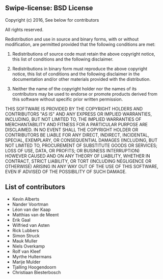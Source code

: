 Swipe-license: BSD License
-----------
Copyright (c) 2016, See below for contributors

All rights reserved.

Redistribution and use in source and binary forms, with or without modification, are permitted provided that the following conditions are met:

1. Redistributions of source code must retain the above copyright notice, this list of conditions and the following disclaimer.

2. Redistributions in binary form must reproduce the above copyright notice, this list of conditions and the following disclaimer in the documentation and/or other materials provided with the distribution.

3. Neither the name of the copyright holder nor the names of its contributors may be used to endorse or promote products derived from this software without specific prior written permission.

THIS SOFTWARE IS PROVIDED BY THE COPYRIGHT HOLDERS AND CONTRIBUTORS "AS IS"
AND ANY EXPRESS OR IMPLIED WARRANTIES, INCLUDING, BUT NOT LIMITED TO, THE IMPLIED
WARRANTIES OF MERCHANTABILITY AND FITNESS FOR A PARTICULAR PURPOSE ARE DISCLAIMED.
IN NO EVENT SHALL THE COPYRIGHT HOLDER OR CONTRIBUTORS BE LIABLE FOR ANY DIRECT, 
INDIRECT, INCIDENTAL, SPECIAL, EXEMPLARY, OR CONSEQUENTIAL DAMAGES (INCLUDING, BUT 
NOT LIMITED TO, PROCUREMENT OF SUBSTITUTE GOODS OR SERVICES; LOSS OF USE, DATA, OR PROFITS;
OR BUSINESS INTERRUPTION) HOWEVER CAUSED AND ON ANY THEORY OF LIABILITY, WHETHER IN CONTRACT,
STRICT LIABILITY, OR TORT (INCLUDING NEGLIGENCE OR OTHERWISE) ARISING IN ANY WAY OUT OF THE USE
OF THIS SOFTWARE, EVEN IF ADVISED OF THE POSSIBILITY OF SUCH DAMAGE.


List of contributors
--------------------
- Kevin Alberts
- Nander Voortman
- Léon van der Kaap
- Matthias van de Meent
- Erik Gaal
- Wilfried van Asten
- Rick Lubbers
- Simon Struck
- Mauk Muller
- Niels Overkamp
- Rolf van Kleef
- Myrthe Hultermans
- Marije Mulder
- Tjalling Hoogendoorn
- Christiaan Biesterbosch
